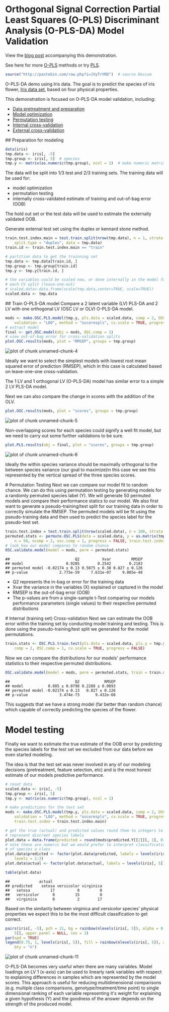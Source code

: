 Orthogonal Signal Correction Partial Least Squares (O-PLS) Discriminant Analysis (O-PLS-DA) Model Validation
========================================================

View the [blog post](http://imdevsoftware.wordpress.com/2013/09/29/classification-with-o-pls-da/) accompanying this demonstration.

See here for more [O-PLS](https://raw.github.com/dgrapov/devium/master/R/Devium%20PLS%20%20and%20OPLS.r) methods or try [PLS](http://cran.r-project.org/web/packages/pls/index.html).



```r
source("http://pastebin.com/raw.php?i=JVyTrYRD")  # source Devium
```


O-PLS-DA demo using Iris data.
The goal is to predict the species of iris flower, [Iris data set](http://en.wikipedia.org/wiki/Iris_flower_data_set), based on four physical properties.

This demonstration is focused on O-PLS-DA model validation, including: 
- [Data pretreatment and preparation](#prep) 
- [Model optimization](#oplsda)
- [Permutation testing](#perm)
- [Internal cross-validation](#intOOB)
- [External cross-validation](#extOOB)


<a name="prep"/>
## Preparation for modeling

```r
data(iris)
tmp.data <- iris[, -5]
tmp.group <- iris[, 5]  # species
tmp.y <- matrix(as.numeric(tmp.group), ncol = 1)  # make numeric matrix
```


The data will be split into 1/3 test and 2/3 training sets.
The training data will be used for:

- model optimization
- permutation testing
- internally cross-validated estimate of training and out-of-bag error (OOB)

The hold out set or the test data will be used to estimate the externally validated OOB.

Generate external test set using the duplex or kennard stone method.

```r
train.test.index.main = test.train.split(nrow(tmp.data), n = 1, strata = tmp.group, 
    split.type = "duplex", data = tmp.data)
train.id <- train.test.index.main == "train"

# partition data to get the trainning set
tmp.data <- tmp.data[train.id, ]
tmp.group <- tmp.group[train.id]
tmp.y <- tmp.y[train.id, ]

# the variables could be scaled now, or done internally in the model for
# each CV split (leave-one-out)
# scaled.data<-data.frame(scale(tmp.data,center=TRUE, scale=TRUE))
scaled.data <- tmp.data
```


<a name="oplsda"/>
## Train O-PLS-DA model 
Compare a 2 latent variable (LV) PLS-DA and 2 LV with one orthogonal LV (OSC LV or OLV) O-PLS-DA model.

```r
mods <- make.OSC.PLS.model(tmp.y, pls.data = scaled.data, comp = 2, OSC.comp = 1, 
    validation = "LOO", method = "oscorespls", cv.scale = TRUE, progress = FALSE)
# extract model
final <- get.OSC.model(obj = mods, OSC.comp = 1)
# view out-of-bag error for cross-validation splits
plot.OSC.results(mods, plot = "RMSEP", groups = tmp.group)
```

![plot of chunk unnamed-chunk-4](figure/unnamed-chunk-4.png) 


Ideally we want to select the simplest models with lowest root mean squared error of prediction (RMSEP), which in this case is calculated based on leave-one-one cross-validation. 

The 1 LV and 1 orthogonal LV (O-PLS-DA) model has similar error to a simple 2 LV PLS-DA model.

Next we can also compare the change in scores with the addition of the OLV. 

```r
plot.OSC.results(mods, plot = "scores", groups = tmp.group)
```

![plot of chunk unnamed-chunk-5](figure/unnamed-chunk-5.png) 

Non-overlapping scores for each species could signify a well fit model, but we need to carry out some further validations to be sure.

```r
plot.PLS.results(obj = final, plot = "scores", groups = tmp.group)
```

![plot of chunk unnamed-chunk-6](figure/unnamed-chunk-6.png) 

Ideally the within species variance should be maximally orthogonal to the between species variance (our goal to maximize)in this case we see this represented by the vertical spread of the three species scores.

<a name="perm"/>
# Permutation Testing
Next we can compare our model fit to random chance. We can do this using permutation testing by generating models for a randomly permuted species label (Y). We will generate 50 permuted models and compare their performance statics to our model. We also first want to generate a pseudo-training/test split for our training data in order to correctly simulate the RMSEP. The permuted models will be fit using the pseudo-training data and then used to predict the species label for the pseudo-test set.

```r
train.test.index = test.train.split(nrow(scaled.data), n = 100, strata = as.factor(tmp.y))  # strata controls if the species are sampled from equally
permuted.stats <- permute.OSC.PLS(data = scaled.data, y = as.matrix(tmp.y), 
    n = 50, ncomp = 2, osc.comp = 1, progress = FALSE, train.test.index = train.test.index)
# look how our model compares to random chance
OSC.validate.model(model = mods, perm = permuted.stats)
```

```
##                             Q2          Xvar         RMSEP
## model                   0.9285        0.2542        0.2183
## permuted model -0.02174 ± 0.13 0.5075 ± 0.38 0.827 ± 0.126
## p-value              2.775e-59     7.631e-07     9.005e-48
```


- Q2 represents the in-bag or error for the training data 
- Xvar the variance in the variables (X) explained or captured in the model
- RMSEP is the out-of-bag error (OOB)
- The p-values are from a single-sample t-Test comparing our models 
 performance parameters (single values) to their respective permuted distributions 

<a name="intOOB"/>
# Internal (training set) Cross-validation
Next we can estimate the OOB error within the training set by conducting model training and testing. This is done using the pseudo-training/test split we generated for the model permutations. 


```r
train.stats <- OSC.PLS.train.test(pls.data = scaled.data, pls.y = tmp.y, train.test.index, 
    comp = 2, OSC.comp = 1, cv.scale = TRUE, progress = FALSE)
```


Now we can compare the distributions for our models' performance statistics to their respective permuted distributions.


```r
OSC.validate.model(model = mods, perm = permuted.stats, train = train.stats)
```

```
##                             Q2           RMSEP
## model           0.885 ± 0.0798 0.2288 ± 0.0893
## permuted model -0.02174 ± 0.13   0.827 ± 0.126
## p-value              3.474e-73       9.432e-60
```


This suggests that we have a strong model (far better than random chance) which capable of correctly predicting the species of the flower.
<a name="extOOB"/>
# Model testing
Finally we want to estimate the true estimate of the OOB error by predicting the species labels for the test set we excluded from our data before we even started modeling.

The idea is that the test set was never involved in any of our modeling decisions (pretreatment, feature selection, etc) and is the most honest estimate of our models predictive performance.

```r
# reset data
scaled.data <- iris[, -5]
tmp.group <- iris[, 5]
tmp.y <- matrix(as.numeric(tmp.group), ncol = 1)

# make predictions for the test set
mods <- make.OSC.PLS.model(tmp.y, pls.data = scaled.data, comp = 2, OSC.comp = 1, 
    validation = "LOO", method = "oscorespls", cv.scale = TRUE, progress = FALSE, 
    train.test.index = train.test.index.main)

# get the true (actual) and predicted values round them to integers to
# represent discreet species labels
plot.data = data.frame(predicted = round(mods$predicted.Y[[2]][, 1], 0), actual = mods$test.y)
# note these are numeric but we would prefer to interpret classification
# of species a class
plot.data$predicted <- factor(plot.data$predicted, labels = levels(iris[, 5]), 
    levels = 1:3)
plot.data$actual <- factor(plot.data$actual, labels = levels(iris[, 5]), levels = 1:3)

table(plot.data)
```

```
##             actual
## predicted    setosa versicolor virginica
##   setosa         17          0         0
##   versicolor      0         15         0
##   virginica       0          2        17
```


Based on the similarity between virginica and versicolor species' physical properties we expect this to be the most difficult classification to get correct.


```r
pairs(iris[, -5], pch = 21, bg = rainbow(nlevels(iris[, 5]), alpha = 0.75)[iris[, 
    5]], upper.panel = NULL, cex = 2)
par(xpd = TRUE)
legend(0.75, 1, levels(iris[, 5]), fill = rainbow(nlevels(iris[, 5]), alpha = 0.75), 
    bty = "n")
```

![plot of chunk unnamed-chunk-11](figure/unnamed-chunk-11.png) 


O-PLS-DA becomes very useful when there are many variables. Model loadings on LV 1 (x-axis) can be used to linearly rank variables with respect to explaining differences in samples which are represented by the model scores. This approach is useful for reducing multidimensional comparisons (e.g. multiple class comparisons, genotype/treatment/time point) to single dimensional ranking of each variable representing it's weight for explaining a given hypothesis (Y) and the goodness of the answer depends on the strength of the produced model. 




